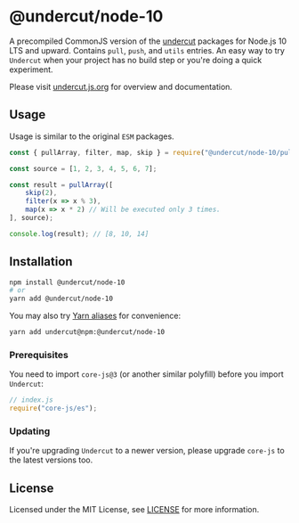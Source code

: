 # @undercut/node-10

A precompiled CommonJS version of the [undercut](https://github.com/the-spyke/undercut) packages for Node.js 10 LTS and upward. Contains `pull`, `push`, and `utils` entries. An easy way to try `Undercut` when your project has no build step or you're doing a quick experiment.

Please visit [undercut.js.org](https://undercut.js.org) for overview and documentation.

## Usage

Usage is similar to the original `ESM` packages.

```js
const { pullArray, filter, map, skip } = require("@undercut/node-10/pull");

const source = [1, 2, 3, 4, 5, 6, 7];

const result = pullArray([
    skip(2),
    filter(x => x % 3),
    map(x => x * 2) // Will be executed only 3 times.
], source);

console.log(result); // [8, 10, 14]
```

## Installation

```sh
npm install @undercut/node-10
# or
yarn add @undercut/node-10
```

You may also try [Yarn aliases](https://yarnpkg.com/en/docs/cli/add#toc-yarn-add-alias) for convenience:

```sh
yarn add undercut@npm:@undercut/node-10
```

### Prerequisites

You need to import `core-js@3` (or another similar polyfill) before you import `Undercut`:

```js
// index.js
require("core-js/es");
```

### Updating

If you're upgrading `Undercut` to a newer version, please upgrade `core-js` to the latest versions too.

## License

Licensed under the MIT License, see [LICENSE](LICENSE) for more information.
